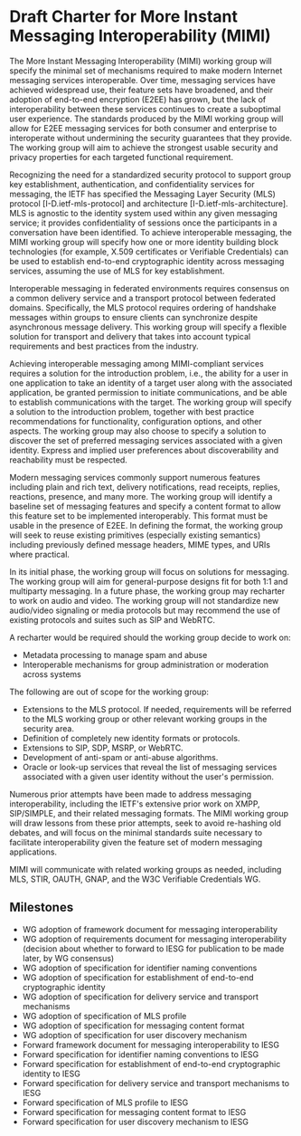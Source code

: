# Draft Charter for More Instant Messaging Interoperability (MIMI)

The More Instant Messaging Interoperability (MIMI) working group will specify the minimal set of mechanisms required to make modern Internet messaging services interoperable. Over time, messaging services have achieved widespread use, their feature sets have broadened, and their adoption of end-to-end encryption (E2EE) has grown, but the lack of interoperability between these services continues to create a suboptimal user experience. The standards produced by the MIMI working group will allow for E2EE messaging services for both consumer and enterprise to interoperate without undermining the security guarantees that they provide. The working group will aim to achieve the strongest usable security and privacy properties for each targeted functional requirement.

Recognizing the need for a standardized security protocol to support group key establishment, authentication, and confidentiality services for messaging, the IETF has specified the Messaging Layer Security (MLS) protocol [I-D.ietf-mls-protocol] and architecture [I-D.ietf-mls-architecture]. MLS is agnostic to the identity system used within any given messaging service; it provides confidentiality of sessions once the participants in a conversation have been identified. To achieve interoperable messaging, the MIMI working group will specify how one or more identity building block technologies (for example, X.509 certificates or Verifiable Credentials) can be used to establish end-to-end cryptographic identity across messaging services, assuming the use of MLS for key establishment. 

Interoperable messaging in federated environments requires consensus on a common delivery service and a transport protocol between federated domains. Specifically, the MLS protocol requires ordering of handshake messages within groups to ensure clients can synchronize despite asynchronous message delivery. This working group will specify a flexible solution for transport and delivery that takes into account typical requirements and best practices from the industry. 

Achieving interoperable messaging among MIMI-compliant services requires a solution for the introduction problem, i.e., the ability for a user in one application to take an identity of a target user along with the associated application, be granted permission to initiate communications, and be able to establish communications with the target. The working group will specify a solution to the introduction problem, together with best practice recommendations for functionality, configuration options, and other aspects. The working group may also choose to specify a solution to discover the set of preferred messaging services associated with a given identity. Express and implied user preferences about discoverability and reachability must be respected. 

Modern messaging services commonly support numerous features including plain and rich text, delivery notifications, read receipts, replies, reactions, presence, and many more. The working group will identify a baseline set of messaging features and specify a content format to allow this feature set to be implemented interoperably. This format must be usable in the presence of E2EE. In defining the format, the working group will seek to reuse existing primitives (especially existing semantics) including previously defined message headers, MIME types, and URIs where practical.

In its initial phase, the working group will focus on solutions for messaging. The working group will aim for general-purpose designs fit for both 1:1 and multiparty messaging. In a future phase, the working group may recharter to work on audio and video. The working group will not standardize new audio/video signaling or media protocols but may recommend the use of existing protocols and suites such as SIP and WebRTC. 

A recharter would be required should the working group decide to work on:
* Metadata processing to manage spam and abuse
* Interoperable mechanisms for group administration or moderation across systems

The following are out of scope for the working group:

* Extensions to the MLS protocol. If needed, requirements will be referred to the MLS working group or other relevant working groups in the security area.
* Definition of completely new identity formats or protocols.
* Extensions to SIP, SDP, MSRP, or WebRTC.
* Development of anti-spam or anti-abuse algorithms.
* Oracle or look-up services that reveal the list of messaging services associated with a given user identity without the user's permission.

Numerous prior attempts have been made to address messaging interoperability, including the IETF's extensive prior work on XMPP, SIP/SIMPLE, and their related messaging formats. The MIMI working group will draw lessons from these prior attempts, seek to avoid re-hashing old debates, and will focus on the minimal standards suite necessary to facilitate interoperability given the feature set of modern messaging applications.

MIMI will communicate with related working groups as needed, including MLS, STIR, OAUTH, GNAP, and the W3C Verifiable Credentials WG.

## Milestones

* WG adoption of framework document for messaging interoperability
* WG adoption of requirements document for messaging interoperability
  (decision about whether to forward to IESG for publication to be made later,
  by WG consensus)
* WG adoption of specification for identifier naming conventions
* WG adoption of specification for establishment of end-to-end cryptographic identity
* WG adoption of specification for delivery service and transport mechanisms
* WG adoption of specification of MLS profile
* WG adoption of specification for messaging content format
* WG adoption of specification for user discovery mechanism
* Forward framework document for messaging interoperability to IESG
* Forward specification for identifier naming conventions to IESG
* Forward specification for establishment of end-to-end cryptographic identity to IESG
* Forward specification for delivery service and transport mechanisms to IESG
* Forward specification of MLS profile to IESG
* Forward specification for messaging content format to IESG
* Forward specification for user discovery mechanism to IESG








 

